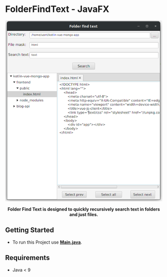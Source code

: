 # FolderFindText - JavaFX

<div align="center">
<img src="screenshots/screen.png">
 <strong><p> Folder Find Text is designed to quickly recursively search text in folders and just files. </p></strong>
</div>

## Getting Started

- To run this Project use **[Main.java](/src/main/java/Main.java)**.


## Requirements
* Java < 9
